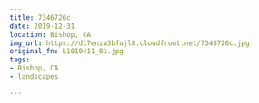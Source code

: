 ```yaml
---
title: 7346726c
date: 2019-12-31
location: Bishop, CA
img_url: https://d17enza3bfujl8.cloudfront.net/7346726c.jpg
original_fn: L1010411_01.jpg
tags:
- Bishop, CA
- landscapes

---
```


